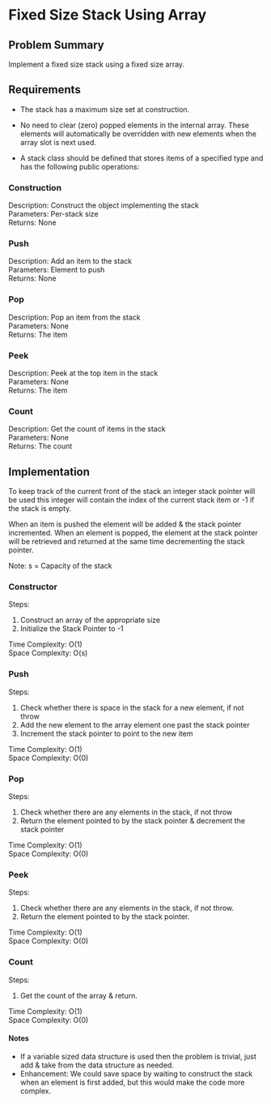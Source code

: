 # Fixed Size Stack Using Array

## Problem Summary
Implement a fixed size stack using a fixed size array.

## Requirements
- The stack has a maximum size set at construction.

- No need to clear (zero) popped elements in the internal array. These elements will
automatically be overridden with new elements when the array slot is next
used.

- A stack class should be defined that stores items of a specified type and has
the following public operations:
 
### Construction
Description: Construct the object implementing the stack  
Parameters: Per-stack size  
Returns: None  

### Push
Description: Add an item to the stack  
Parameters: Element to push  
Returns: None  

### Pop
Description: Pop an item from the stack  
Parameters: None  
Returns: The item  

### Peek
Description: Peek at the top item in the stack  
Parameters: None  
Returns: The item  

### Count
Description: Get the count of items in the stack  
Parameters: None  
Returns: The count  

## Implementation
To keep track of the current front of the stack an integer stack pointer will
be used this integer will contain the index of the current stack item or -1 if
the stack is empty.

When an item is pushed the element will be added & the stack pointer incremented. 
When an element is popped, the element at the stack pointer will be retrieved and
returned at the same time decrementing the stack pointer.

Note: s = Capacity of the stack

### Constructor

Steps:
1. Construct an array of the appropriate size
2. Initialize the Stack Pointer to -1

Time Complexity: O(1)  
Space Complexity: O(s)   

### Push

Steps:
1. Check whether there is space in the stack for a new element, if not throw
2. Add the new element to the array element one past the stack pointer
3. Increment the stack pointer to point to the new item

Time Complexity: O(1)  
Space Complexity: O(0)  

### Pop

Steps:
1. Check whether there are any elements in the stack, if not throw
2. Return the element pointed to by the stack pointer & decrement the stack pointer

Time Complexity: O(1)  
Space Complexity: O(0)  

### Peek

Steps:
1. Check whether there are any elements in the stack, if not throw.
2. Return the element pointed to by the stack pointer.

Time Complexity: O(1)  
Space Complexity: O(0)  

### Count

Steps:
1. Get the count of the array & return.

Time Complexity: O(1)  
Space Complexity: O(0)  

#### Notes
- If a variable sized data structure is used then the problem is trivial,
just add & take from the data structure as needed.
- Enhancement: We could save space by waiting to construct the stack when an
element is first added, but this would make the code more complex.